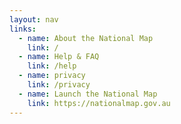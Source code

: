 ```yaml
---
layout: nav
links:
  - name: About the National Map
    link: /
  - name: Help & FAQ
    link: /help
  - name: privacy
    link: /privacy
  - name: Launch the National Map
    link: https://nationalmap.gov.au
---
```

